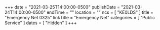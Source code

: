 +++
date = "2021-03-25T14:00:00-0500"
publishDate = "2021-03-24T14:00:00-0500"
endTime = ""
location = ""
ncs = [ "KE0LDS" ]
title = "Emergency Net 0325"
linkTitle = "Emergency Net"
categories = [ "Public Service" ]
dates = [ "Hidden" ]
+++
